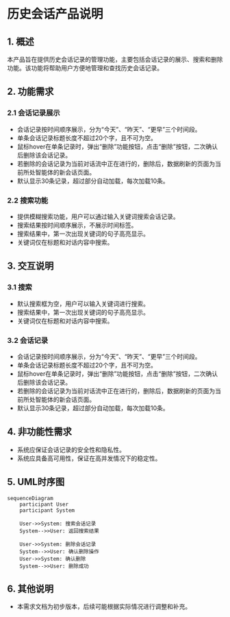 # 历史会话产品说明

## 1. 概述

本产品旨在提供历史会话记录的管理功能，主要包括会话记录的展示、搜索和删除功能。该功能将帮助用户方便地管理和查找历史会话记录。

## 2. 功能需求

### 2.1 会话记录展示

- 会话记录按时间顺序展示，分为“今天”、“昨天”、“更早”三个时间段。
- 单条会话记录标题长度不超过20个字，且不可为空。
- 鼠标hover在单条记录时，弹出“删除”功能按钮，点击“删除”按钮，二次确认后删除该会话记录。
- 若删除的会话记录为当前对话流中正在进行的，删除后，数据刷新的页面为当前所处智能体的新会话页面。
- 默认显示30条记录，超过部分自动加载，每次加载10条。

### 2.2 搜索功能

- 提供模糊搜索功能，用户可以通过输入关键词搜索会话记录。
- 搜索结果按时间顺序展示，不展示时间标签。
- 搜索结果中，第一次出现关键词的句子高亮显示。
- 关键词仅在标题和对话内容中搜索。

## 3. 交互说明

### 3.1 搜索

- 默认搜索框为空，用户可以输入关键词进行搜索。
- 搜索结果中，第一次出现关键词的句子高亮显示。
- 关键词仅在标题和对话内容中搜索。

### 3.2 会话记录

- 会话记录按时间顺序展示，分为“今天”、“昨天”、“更早”三个时间段。
- 单条会话记录标题长度不超过20个字，且不可为空。
- 鼠标hover在单条记录时，弹出“删除”功能按钮，点击“删除”按钮，二次确认后删除该会话记录。
- 若删除的会话记录为当前对话流中正在进行的，删除后，数据刷新的页面为当前所处智能体的新会话页面。
- 默认显示30条记录，超过部分自动加载，每次加载10条。

## 4. 非功能性需求

- 系统应保证会话记录的安全性和隐私性。
- 系统应具备高可用性，保证在高并发情况下的稳定性。

## 5. UML时序图

```mermaid
sequenceDiagram
    participant User
    participant System

    User->>System: 搜索会话记录
    System-->>User: 返回搜索结果

    User->>System: 删除会话记录
    System-->>User: 确认删除操作
    User->>System: 确认删除
    System-->>User: 删除成功
```

## 6. 其他说明

- 本需求文档为初步版本，后续可能根据实际情况进行调整和补充。
